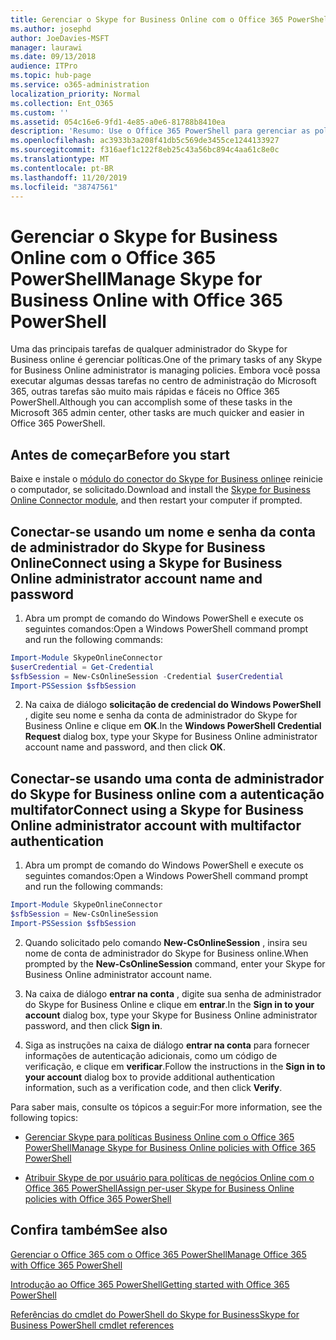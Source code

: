 ```yaml
---
title: Gerenciar o Skype for Business Online com o Office 365 PowerShell
ms.author: josephd
author: JoeDavies-MSFT
manager: laurawi
ms.date: 09/13/2018
audience: ITPro
ms.topic: hub-page
ms.service: o365-administration
localization_priority: Normal
ms.collection: Ent_O365
ms.custom: ''
ms.assetid: 054c16e6-9fd1-4e85-a0e6-81788b8410ea
description: 'Resumo: Use o Office 365 PowerShell para gerenciar as políticas do Skype for Business online, políticas por usuário e configurações da reunião.'
ms.openlocfilehash: ac3933b3a208f41db5c569de3455ce1244133927
ms.sourcegitcommit: f316aef1c122f8eb25c43a56bc894c4aa61c8e0c
ms.translationtype: MT
ms.contentlocale: pt-BR
ms.lasthandoff: 11/20/2019
ms.locfileid: "38747561"
---
```

# <a name="manage-skype-for-business-online-with-office-365-powershell"></a><span data-ttu-id="ea82d-103">Gerenciar o Skype for Business Online com o Office 365 PowerShell</span><span class="sxs-lookup"><span data-stu-id="ea82d-103">Manage Skype for Business Online with Office 365 PowerShell</span></span>

<span data-ttu-id="ea82d-104">Uma das principais tarefas de qualquer administrador do Skype for Business online é gerenciar políticas.</span><span class="sxs-lookup"><span data-stu-id="ea82d-104">One of the primary tasks of any Skype for Business Online administrator is managing policies.</span></span> <span data-ttu-id="ea82d-105">Embora você possa executar algumas dessas tarefas no centro de administração do Microsoft 365, outras tarefas são muito mais rápidas e fáceis no Office 365 PowerShell.</span><span class="sxs-lookup"><span data-stu-id="ea82d-105">Although you can accomplish some of these tasks in the Microsoft 365 admin center, other tasks are much quicker and easier in Office 365 PowerShell.</span></span> 

## <a name="before-you-start"></a><span data-ttu-id="ea82d-106">Antes de começar</span><span class="sxs-lookup"><span data-stu-id="ea82d-106">Before you start</span></span>

<span data-ttu-id="ea82d-107">Baixe e instale o [módulo do conector do Skype for Business online](https://www.microsoft.com/download/details.aspx?id=39366)e reinicie o computador, se solicitado.</span><span class="sxs-lookup"><span data-stu-id="ea82d-107">Download and install the [Skype for Business Online Connector module](https://www.microsoft.com/download/details.aspx?id=39366), and then restart your computer if prompted.</span></span>


## <a name="connect-using-a-skype-for-business-online-administrator-account-name-and-password"></a><span data-ttu-id="ea82d-108">Conectar-se usando um nome e senha da conta de administrador do Skype for Business Online</span><span class="sxs-lookup"><span data-stu-id="ea82d-108">Connect using a Skype for Business Online administrator account name and password</span></span>

1. <span data-ttu-id="ea82d-109">Abra um prompt de comando do Windows PowerShell e execute os seguintes comandos:</span><span class="sxs-lookup"><span data-stu-id="ea82d-109">Open a Windows PowerShell command prompt and run the following commands:</span></span> 
    
  ```powershell
  Import-Module SkypeOnlineConnector
  $userCredential = Get-Credential
  $sfbSession = New-CsOnlineSession -Credential $userCredential
  Import-PSSession $sfbSession
  ```

2. <span data-ttu-id="ea82d-110">Na caixa de diálogo **solicitação de credencial do Windows PowerShell** , digite seu nome e senha da conta de administrador do Skype for Business Online e clique em **OK**.</span><span class="sxs-lookup"><span data-stu-id="ea82d-110">In the **Windows PowerShell Credential Request** dialog box, type your Skype for Business Online administrator account name and password, and then click **OK**.</span></span>


## <a name="connect-using-a-skype-for-business-online-administrator-account-with-multifactor-authentication"></a><span data-ttu-id="ea82d-111">Conectar-se usando uma conta de administrador do Skype for Business online com a autenticação multifator</span><span class="sxs-lookup"><span data-stu-id="ea82d-111">Connect using a Skype for Business Online administrator account with multifactor authentication</span></span>

1. <span data-ttu-id="ea82d-112">Abra um prompt de comando do Windows PowerShell e execute os seguintes comandos:</span><span class="sxs-lookup"><span data-stu-id="ea82d-112">Open a Windows PowerShell command prompt and run the following commands:</span></span>

  ```powershell
  Import-Module SkypeOnlineConnector
  $sfbSession = New-CsOnlineSession
  Import-PSSession $sfbSession
  ```

2. <span data-ttu-id="ea82d-113">Quando solicitado pelo comando **New-CsOnlineSession** , insira seu nome de conta de administrador do Skype for Business online.</span><span class="sxs-lookup"><span data-stu-id="ea82d-113">When prompted by the **New-CsOnlineSession** command, enter your Skype for Business Online administrator account name.</span></span>

3. <span data-ttu-id="ea82d-114">Na caixa de diálogo **entrar na conta** , digite sua senha de administrador do Skype for Business Online e clique em **entrar**.</span><span class="sxs-lookup"><span data-stu-id="ea82d-114">In the **Sign in to your account** dialog box, type your Skype for Business Online administrator password, and then click **Sign in**.</span></span>

4. <span data-ttu-id="ea82d-115">Siga as instruções na caixa de diálogo **entrar na conta** para fornecer informações de autenticação adicionais, como um código de verificação, e clique em **verificar**.</span><span class="sxs-lookup"><span data-stu-id="ea82d-115">Follow the instructions in the **Sign in to your account** dialog box to provide additional authentication information, such as a verification code, and then click **Verify**.</span></span>

<span data-ttu-id="ea82d-116">Para saber mais, consulte os tópicos a seguir:</span><span class="sxs-lookup"><span data-stu-id="ea82d-116">For more information, see the following topics:</span></span>
  
- [<span data-ttu-id="ea82d-117">Gerenciar Skype para políticas Business Online com o Office 365 PowerShell</span><span class="sxs-lookup"><span data-stu-id="ea82d-117">Manage Skype for Business Online policies with Office 365 PowerShell</span></span>](manage-skype-for-business-online-policies-with-office-365-powershell.md)
    
- [<span data-ttu-id="ea82d-118">Atribuir Skype de por usuário para políticas de negócios Online com o Office 365 PowerShell</span><span class="sxs-lookup"><span data-stu-id="ea82d-118">Assign per-user Skype for Business Online policies with Office 365 PowerShell</span></span>](assign-per-user-skype-for-business-online-policies-with-office-365-powershell.md)
    
## <a name="see-also"></a><span data-ttu-id="ea82d-119">Confira também</span><span class="sxs-lookup"><span data-stu-id="ea82d-119">See also</span></span>

[<span data-ttu-id="ea82d-120">Gerenciar o Office 365 com o Office 365 PowerShell</span><span class="sxs-lookup"><span data-stu-id="ea82d-120">Manage Office 365 with Office 365 PowerShell</span></span>](manage-office-365-with-office-365-powershell.md)
  
[<span data-ttu-id="ea82d-121">Introdução ao Office 365 PowerShell</span><span class="sxs-lookup"><span data-stu-id="ea82d-121">Getting started with Office 365 PowerShell</span></span>](getting-started-with-office-365-powershell.md)

[<span data-ttu-id="ea82d-122">Referências do cmdlet do PowerShell do Skype for Business</span><span class="sxs-lookup"><span data-stu-id="ea82d-122">Skype for Business PowerShell cmdlet references</span></span>](https://docs.microsoft.com/powershell/module/skype/?view=skype-ps)

